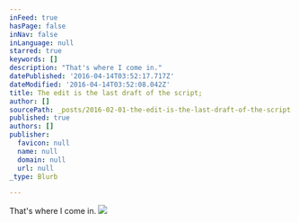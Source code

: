```yaml
---
inFeed: true
hasPage: false
inNav: false
inLanguage: null
starred: true
keywords: []
description: "That's where I come in."
datePublished: '2016-04-14T03:52:17.717Z'
dateModified: '2016-04-14T03:52:08.042Z'
title: The edit is the last draft of the script;
author: []
sourcePath: _posts/2016-02-01-the-edit-is-the-last-draft-of-the-script.md
published: true
authors: []
publisher:
  favicon: null
  name: null
  domain: null
  url: null
_type: Blurb

---
```

That's where I come in.
![](https://the-grid-user-content.s3-us-west-2.amazonaws.com/004eba04-d23a-42f5-84b0-bbd77e43cb3a.jpg)
